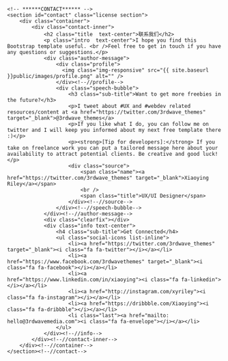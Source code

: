     <!-- ******CONTACT****** --> 
    <section id="contact" class="license section">
        <div class="container">
            <div class="contact-inner">
                <h2 class="title  text-center">联系我们</h2>
                <p class="intro  text-center">I hope you find this Bootstrap template useful. <br />Feel free to get in touch if you have any questions or suggestions.</p>
                <div class="author-message">                      
                    <div class="profile">
                      <img class="img-responsive" src="{{ site.baseurl }}public/images/profile.png" alt="" />
                    </div><!--//profile-->
                    <div class="speech-bubble">
                        <h3 class="sub-title">Want to get more freebies in the future?</h3>
                        <p>I tweet about #UX and #webdev related resources/content at <a href="https://twitter.com/3rdwave_themes" target="_blank">@3rdwave_themes</a> 
                        <p>If you like what I do, you can follow me on twitter and I will keep you informed about my next free template there :)</p>
                        <p><strong>[Tip for developers]:</strong> If you take on freelance work you can put a tailored message here about your availability to attract potential clients. Be creative and good luck!</p> 
                        <div class="source">
                            <span class="name"><a href="https://twitter.com/3rdwave_themes" target="_blank">Xiaoying Riley</a></span>
                            <br />
                            <span class="title">UX/UI Designer</span>
                        </div><!--//source-->
                    </div><!--//speech-bubble-->                        
                </div><!--//author-message-->
                <div class="clearfix"></div>
                <div class="info text-center">
                    <h4 class="sub-title">Get Connected</h4>
                    <ul class="social-icons list-inline">
                        <li><a href="https://twitter.com/3rdwave_themes" target="_blank"><i class="fa fa-twitter"></i></a></li>
                        <li><a href="https://www.facebook.com/3rdwavethemes" target="_blank"><i class="fa fa-facebook"></i></a></li>
                        <li><a href="https://www.linkedin.com/in/xiaoying"><i class="fa fa-linkedin"></i></a></li>
                        <li><a href="http://instagram.com/xyriley"><i class="fa fa-instagram"></i></a></li>  
                        <li><a href="https://dribbble.com/Xiaoying"><i class="fa fa-dribbble"></i></a></li>   
                        <li class="last"><a href="mailto: hello@3rdwavemedia.com"><i class="fa fa-envelope"></i></a></li>              
                    </ul>
                </div><!--//info-->
            </div><!--//contact-inner-->
        </div><!--//container-->
    </section><!--//contact-->  
